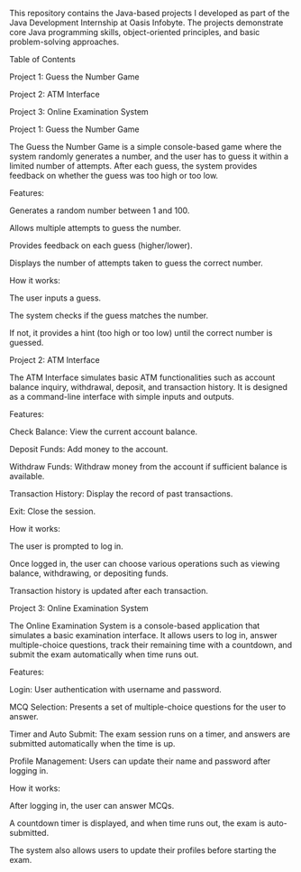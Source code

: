This repository contains the Java-based projects I developed as part of the Java Development Internship at Oasis Infobyte. The projects demonstrate core Java programming skills, object-oriented principles, and basic problem-solving approaches.

Table of Contents

Project 1: Guess the Number Game

Project 2: ATM Interface

Project 3: Online Examination System


Project 1: Guess the Number Game

The Guess the Number Game is a simple console-based game where the system randomly generates a number, and the user has to guess it within a limited number of attempts. After each guess, the system provides feedback on whether the guess was too high or too low.

Features:

Generates a random number between 1 and 100.

Allows multiple attempts to guess the number.

Provides feedback on each guess (higher/lower).

Displays the number of attempts taken to guess the correct number.


How it works:

The user inputs a guess.

The system checks if the guess matches the number.

If not, it provides a hint (too high or too low) until the correct number is guessed.





Project 2: ATM Interface

The ATM Interface simulates basic ATM functionalities such as account balance inquiry, withdrawal, deposit, and transaction history. It is designed as a command-line interface with simple inputs and outputs.

Features:

Check Balance: View the current account balance.

Deposit Funds: Add money to the account.

Withdraw Funds: Withdraw money from the account if sufficient balance is available.

Transaction History: Display the record of past transactions.

Exit: Close the session.


How it works:

The user is prompted to log in.

Once logged in, the user can choose various operations such as viewing balance, withdrawing, or depositing funds.

Transaction history is updated after each transaction.





Project 3: Online Examination System

The Online Examination System is a console-based application that simulates a basic examination interface. It allows users to log in, answer multiple-choice questions, track their remaining time with a countdown, and submit the exam automatically when time runs out.

Features:

Login: User authentication with username and password.

MCQ Selection: Presents a set of multiple-choice questions for the user to answer.

Timer and Auto Submit: The exam session runs on a timer, and answers are submitted automatically when the time is up.

Profile Management: Users can update their name and password after logging in.


How it works:

After logging in, the user can answer MCQs.

A countdown timer is displayed, and when time runs out, the exam is auto-submitted.

The system also allows users to update their profiles before starting the exam.

